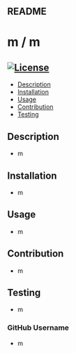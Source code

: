 ## README
  # m / m
  ## [![License](https://img.shields.io/badge/License--green.svg)](https://opensource.org/licenses/)
  - [Description](#description)
  - [Installation](#installation)
  - [Usage](#usage)
  - [Contribution](#contribution)
  - [Testing](#testing)
  
  ## Description
  - m
  ## Installation
  - m
  ## Usage
  - m
  ## Contribution
  - m
  ## Testing
  - m
  ### GitHub Username
  - m

